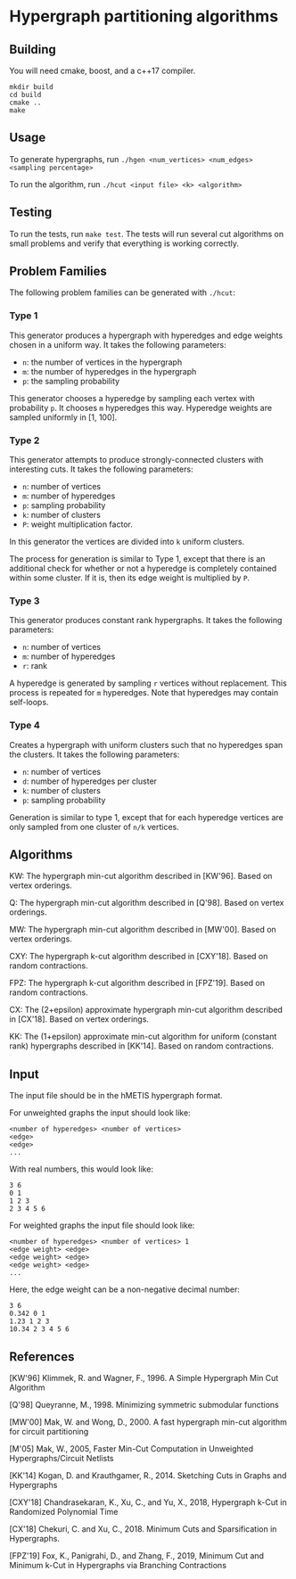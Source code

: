 # Hypergraph partitioning algorithms

## Building

You will need cmake, boost, and a c++17 compiler.

```
mkdir build
cd build
cmake ..
make
```

## Usage

To generate hypergraphs, run `./hgen <num_vertices> <num_edges> <sampling percentage>`

To run the algorithm, run `./hcut <input file> <k> <algorithm>`

## Testing

To run the tests, run `make test`. The tests will run several cut algorithms on small
problems and verify that everything is working correctly.

## Problem Families

The following problem families can be generated with `./hcut`:

### Type 1

This generator produces a hypergraph with hyperedges and edge weights chosen
in a uniform way. It takes the following parameters:
- `n`: the number of vertices in the hypergraph
- `m`: the number of hyperedges in the hypergraph
- `p`: the sampling probability

This generator chooses a hyperedge by sampling each vertex with probability `p`.
It chooses `m` hyperedges this way. Hyperedge weights are sampled uniformly in
[1, 100].

### Type 2

This generator attempts to produce strongly-connected clusters with interesting
cuts. It takes the following parameters:
- `n`: number of vertices
- `m`: number of hyperedges
- `p`: sampling probability
- `k`: number of clusters
- `P`: weight multiplication factor.

In this generator the vertices are divided into `k` uniform clusters.

The process for generation is similar to Type 1, except that there is an additional
check for whether or not a hyperedge is completely contained within some cluster.
If it is, then its edge weight is multiplied by `P`.

### Type 3

This generator produces constant rank hypergraphs. It takes the following parameters:
- `n`: number of vertices
- `m`: number of hyperedges
- `r`: rank

A hyperedge is generated by sampling `r` vertices without replacement. This process
is repeated for `m` hyperedges. Note that hyperedges may contain self-loops.

### Type 4

Creates a hypergraph with uniform clusters such that no hyperedges span the clusters.
It takes the following parameters:
- `n`: number of vertices
- `d`: number of hyperedges per cluster
- `k`: number of clusters
- `p`: sampling probability

Generation is similar to type 1, except that for each hyperedge vertices are only
sampled from one cluster of `n/k` vertices.

## Algorithms

KW: The hypergraph min-cut algorithm described in [KW'96]. Based on vertex orderings.

Q: The hypergraph min-cut algorithm described in [Q'98]. Based on vertex orderings.

MW: The hypergraph min-cut algorithm described in [MW'00]. Based on vertex orderings.

CXY: The hypergraph k-cut algorithm described in [CXY'18]. Based on random contractions.

FPZ: The hypergraph k-cut algorithm described in [FPZ'19]. Based on random contractions.

CX: The (2+epsilon) approximate hypergraph min-cut algorithm described in [CX'18]. Based on vertex orderings.

KK: The (1+epsilon) approximate min-cut algorithm for uniform (constant rank) hypergraphs described in [KK'14]. Based on random contractions.

## Input

The input file should be in the hMETIS hypergraph format.

For unweighted graphs the input should look like:
```
<number of hyperedges> <number of vertices>
<edge>
<edge>
...
```

With real numbers, this would look like:
```
3 6
0 1
1 2 3
2 3 4 5 6
```

For weighted graphs the input file should look like:
```
<number of hyperedges> <number of vertices> 1
<edge weight> <edge>
<edge weight> <edge>
<edge weight> <edge>
...
```

Here, the edge weight can be a non-negative decimal number:
```
3 6
0.342 0 1
1.23 1 2 3
10.34 2 3 4 5 6
```

## References

[KW'96] Klimmek, R. and Wagner, F., 1996. A Simple Hypergraph Min Cut Algorithm

[Q'98] Queyranne, M., 1998. Minimizing symmetric submodular functions

[MW'00] Mak, W. and Wong, D., 2000. A fast hypergraph min-cut algorithm for circuit partitioning

[M'05] Mak, W., 2005, Faster Min-Cut Computation in Unweighted Hypergraphs/Circuit Netlists

[KK'14] Kogan, D. and Krauthgamer, R., 2014. Sketching Cuts in Graphs and Hypergraphs

[CXY'18] Chandrasekaran, K., Xu, C., and Yu, X., 2018, Hypergraph k-Cut in Randomized Polynomial Time

[CX'18] Chekuri, C. and Xu, C., 2018. Minimum Cuts and Sparsification in Hypergraphs.

[FPZ'19] Fox, K., Panigrahi, D., and Zhang, F., 2019, Minimum Cut and Minimum k-Cut in Hypergraphs via Branching Contractions
